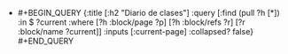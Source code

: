 - #+BEGIN_QUERY
  {:title [:h2 "Diario de clases"]
      :query [:find (pull ?h [*])
              :in $ ?current
              :where
              [?h :block/page ?p]
              [?h :block/refs ?r]
              [?r :block/name ?current]]
      :inputs [:current-page]
      :collapsed? false}
  #+END_QUERY